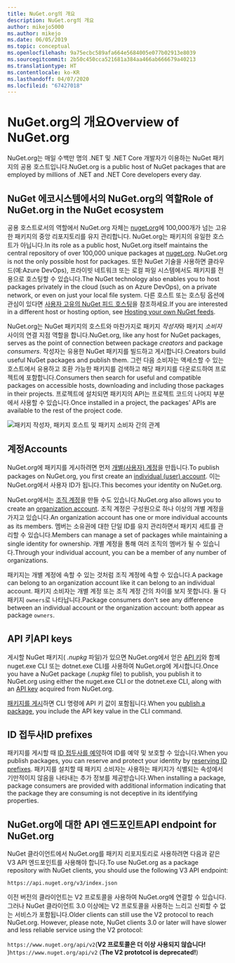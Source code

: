 ```yaml
---
title: NuGet.org의 개요
description: NuGet.org의 개요
author: mikejo5000
ms.author: mikejo
ms.date: 06/05/2019
ms.topic: conceptual
ms.openlocfilehash: 9a75ecbc589afa664e5684005e077b02913e8039
ms.sourcegitcommit: 2b50c450cca521681a384aa466ab666679a40213
ms.translationtype: HT
ms.contentlocale: ko-KR
ms.lasthandoff: 04/07/2020
ms.locfileid: "67427018"
---
```

# <a name="overview-of-nugetorg"></a><span data-ttu-id="8281b-103">NuGet.org의 개요</span><span class="sxs-lookup"><span data-stu-id="8281b-103">Overview of NuGet.org</span></span>

<span data-ttu-id="8281b-104">NuGet.org는 매일 수백만 명의 .NET 및 .NET Core 개발자가 이용하는 NuGet 패키지의 공용 호스트입니다.</span><span class="sxs-lookup"><span data-stu-id="8281b-104">NuGet.org is a public host of NuGet packages that are employed by millions of .NET and .NET Core developers every day.</span></span>

## <a name="role-of-nugetorg-in-the-nuget-ecosystem"></a><span data-ttu-id="8281b-105">NuGet 에코시스템에서의 NuGet.org의 역할</span><span class="sxs-lookup"><span data-stu-id="8281b-105">Role of NuGet.org in the NuGet ecosystem</span></span>

<span data-ttu-id="8281b-106">공용 호스트로서의 역할에서 NuGet.org 자체는 [nuget.org](https://www.nuget.org)에 100,000개가 넘는 고유한 패키지의 중앙 리포지토리를 유지 관리합니다. NuGet.org는 패키지의 유일한 호스트가 아닙니다.</span><span class="sxs-lookup"><span data-stu-id="8281b-106">In its role as a public host, NuGet.org itself maintains the central repository of over 100,000 unique packages at [nuget.org](https://www.nuget.org). NuGet.org is not the only possible host for packages.</span></span> <span data-ttu-id="8281b-107">또한 NuGet 기술을 사용하면 클라우드(예:Azure DevOps), 프라이빗 네트워크 또는 로컬 파일 시스템에서도 패키지를 전용으로 호스팅할 수 있습니다.</span><span class="sxs-lookup"><span data-stu-id="8281b-107">The NuGet technology also enables you to host packages privately in the cloud (such as on Azure DevOps), on a private network, or even on just your local file system.</span></span> <span data-ttu-id="8281b-108">다른 호스트 또는 호스팅 옵션에 관심이 있다면 [사용자 고유의 NuGet 피드 호스팅](../hosting-packages/overview.md)을 참조하세요.</span><span class="sxs-lookup"><span data-stu-id="8281b-108">If you are interested in a different host or hosting option, see [Hosting your own NuGet feeds](../hosting-packages/overview.md).</span></span>

<span data-ttu-id="8281b-109">NuGet.org는 NuGet 패키지의 호스트와 마찬가지로 패키지 *작성자*와 패키지 *소비자* 사이의 연결 지점 역할을 합니다.</span><span class="sxs-lookup"><span data-stu-id="8281b-109">NuGet.org, like any host for NuGet packages, serves as the point of connection between package *creators* and package *consumers*.</span></span> <span data-ttu-id="8281b-110">작성자는 유용한 NuGet 패키지를 빌드하고 게시합니다.</span><span class="sxs-lookup"><span data-stu-id="8281b-110">Creators build useful NuGet packages and publish them.</span></span> <span data-ttu-id="8281b-111">그런 다음 소비자는 액세스할 수 있는 호스트에서 유용하고 호환 가능한 패키지를 검색하고 해당 패키지를 다운로드하여 프로젝트에 포함합니다.</span><span class="sxs-lookup"><span data-stu-id="8281b-111">Consumers then search for useful and compatible packages on accessible hosts, downloading and including those packages in their projects.</span></span> <span data-ttu-id="8281b-112">프로젝트에 설치되면 패키지의 API는 프로젝트 코드의 나머지 부분에서 사용할 수 있습니다.</span><span class="sxs-lookup"><span data-stu-id="8281b-112">Once installed in a project, the packages' APIs are available to the rest of the project code.</span></span>

![패키지 작성자, 패키지 호스트 및 패키지 소비자 간의 관계](media/nuget-roles.png)

## <a name="accounts"></a><span data-ttu-id="8281b-114">계정</span><span class="sxs-lookup"><span data-stu-id="8281b-114">Accounts</span></span>

<span data-ttu-id="8281b-115">NuGet.org에 패키지를 게시하려면 먼저 [개별(사용자) 계정](individual-accounts.md)을 만듭니다.</span><span class="sxs-lookup"><span data-stu-id="8281b-115">To publish packages on NuGet.org, you first create an [individual (user) account](individual-accounts.md).</span></span> <span data-ttu-id="8281b-116">이는 NuGet.org에서 사용자 ID가 됩니다.</span><span class="sxs-lookup"><span data-stu-id="8281b-116">This becomes your identity on NuGet.org.</span></span>

<span data-ttu-id="8281b-117">NuGet.org에서는 [조직 계정](organizations-on-nuget-org.md)을 만들 수도 있습니다.</span><span class="sxs-lookup"><span data-stu-id="8281b-117">NuGet.org also allows you to create an [organization account](organizations-on-nuget-org.md).</span></span> <span data-ttu-id="8281b-118">조직 계정은 구성원으로 하나 이상의 개별 계정을 가지고 있습니다.</span><span class="sxs-lookup"><span data-stu-id="8281b-118">An organization account has one or more individual accounts as its members.</span></span> <span data-ttu-id="8281b-119">멤버는 소유권에 대한 단일 ID를 유지 관리하면서 패키지 세트를 관리할 수 있습니다.</span><span class="sxs-lookup"><span data-stu-id="8281b-119">Members can manage a set of packages while maintaining a single identity for ownership.</span></span> <span data-ttu-id="8281b-120">개별 계정을 통해 여러 조직의 멤버가 될 수 있습니다.</span><span class="sxs-lookup"><span data-stu-id="8281b-120">Through your individual account, you can be a member of any number of organizations.</span></span>

<span data-ttu-id="8281b-121">패키지는 개별 계정에 속할 수 있는 것처럼 조직 계정에 속할 수 있습니다.</span><span class="sxs-lookup"><span data-stu-id="8281b-121">A package can belong to an organization account like it can belong to an individual account.</span></span> <span data-ttu-id="8281b-122">패키지 소비자는 개별 계정 또는 조직 계정 간의 차이를 보지 못합니다. 둘 다 패키지 `owners`로 나타납니다.</span><span class="sxs-lookup"><span data-stu-id="8281b-122">Package consumers don't see any difference between an individual account or the organization account: both appear as package `owners`.</span></span>

## <a name="api-keys"></a><span data-ttu-id="8281b-123">API 키</span><span class="sxs-lookup"><span data-stu-id="8281b-123">API keys</span></span>

<span data-ttu-id="8281b-124">게시할 NuGet 패키지( *.nupkg* 파일)가 있으면 NuGet.org에서 얻은 [API 키](scoped-api-keys.md)와 함께 nuget.exe CLI 또는 dotnet.exe CLI를 사용하여 NuGet.org에 게시합니다.</span><span class="sxs-lookup"><span data-stu-id="8281b-124">Once you have a NuGet package (*.nupkg* file) to publish, you publish it to NuGet.org using either the nuget.exe CLI or the dotnet.exe CLI, along with an [API key](scoped-api-keys.md) acquired from NuGet.org.</span></span>

<span data-ttu-id="8281b-125">[패키지를 게시](../create-packages/creating-a-package.md)하면 CLI 명령에 API 키 값이 포함됩니다.</span><span class="sxs-lookup"><span data-stu-id="8281b-125">When you [publish a package](../create-packages/creating-a-package.md), you include the API key value in the CLI command.</span></span>

## <a name="id-prefixes"></a><span data-ttu-id="8281b-126">ID 접두사</span><span class="sxs-lookup"><span data-stu-id="8281b-126">ID prefixes</span></span>

<span data-ttu-id="8281b-127">패키지를 게시할 때 [ID 접두사를 예약](id-prefix-reservation.md)하여 ID를 예약 및 보호할 수 있습니다.</span><span class="sxs-lookup"><span data-stu-id="8281b-127">When you publish packages, you can reserve and protect your identity by [reserving ID prefixes](id-prefix-reservation.md).</span></span> <span data-ttu-id="8281b-128">패키지를 설치할 때 패키지 소비자는 사용하는 패키지가 식별되는 속성에서 기만적이지 않음을 나타내는 추가 정보를 제공받습니다.</span><span class="sxs-lookup"><span data-stu-id="8281b-128">When installing a package, package consumers are provided with additional information indicating that the package they are consuming is not deceptive in its identifying properties.</span></span>

## <a name="api-endpoint-for-nugetorg"></a><span data-ttu-id="8281b-129">NuGet.org에 대한 API 엔드포인트</span><span class="sxs-lookup"><span data-stu-id="8281b-129">API endpoint for NuGet.org</span></span>

<span data-ttu-id="8281b-130">NuGet 클라이언트에서 NuGet.org를 패키지 리포지토리로 사용하려면 다음과 같은 V3 API 엔드포인트를 사용해야 합니다.</span><span class="sxs-lookup"><span data-stu-id="8281b-130">To use NuGet.org as a package repository with NuGet clients, you should use the following V3 API endpoint:</span></span> 

`https://api.nuget.org/v3/index.json`

<span data-ttu-id="8281b-131">이전 버전의 클라이언트는 V2 프로토콜을 사용하여 NuGet.org에 연결할 수 있습니다. 그러나 NuGet 클라이언트 3.0 이상에는 V2 프로토콜을 사용하는 느리고 신뢰할 수 없는 서비스가 포함됩니다.</span><span class="sxs-lookup"><span data-stu-id="8281b-131">Older clients can still use the V2 protocol to reach NuGet.org. However, please note, NuGet clients 3.0 or later will have slower and less reliable service using the V2 protocol:</span></span>

<span data-ttu-id="8281b-132">`https://www.nuget.org/api/v2`(**V2 프로토콜은 더 이상 사용되지 않습니다!** )</span><span class="sxs-lookup"><span data-stu-id="8281b-132">`https://www.nuget.org/api/v2` (**The V2 prototcol is deprecated!**)</span></span>
